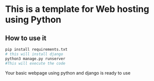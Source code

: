 # This is a template for Web hosting using Python 

## How to use it
```bash
pip install requirements.txt
# this will install django
python3 manage.py runserver
#This will execute the code
```

Your basic webpage using python and django is ready to use

